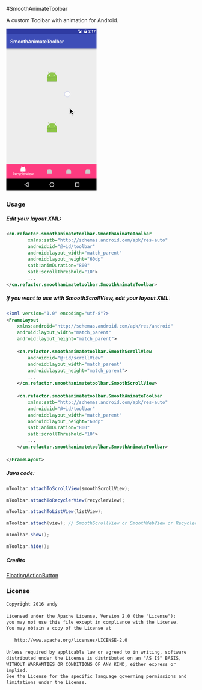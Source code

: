 #SmoothAnimateToolbar


A custom Toolbar with animation for Android.

![](https://github.com/andyxialm/SmoothAnimateToolbar/blob/master/art/screenshot.gif?raw=true)
### Usage
	
##### Edit your layout XML:
~~~ xml
<cn.refactor.smoothanimatetoolbar.SmoothAnimateToolbar
        xmlns:satb="http://schemas.android.com/apk/res-auto"
        android:id="@+id/toolbar"
        android:layout_width="match_parent"
        android:layout_height="60dp"
        satb:animDuration="800"
        satb:scrollThreshold="10">
        ...
</cn.refactor.smoothanimatetoolbar.SmoothAnimateToolbar>
~~~

##### If you want to use with SmoothScrollView, edit your layout XML:
~~~ xml
<?xml version="1.0" encoding="utf-8"?>
<FrameLayout
    xmlns:android="http://schemas.android.com/apk/res/android"
    android:layout_width="match_parent"
    android:layout_height="match_parent">
	
	<cn.refactor.smoothanimatetoolbar.SmoothScrollView
        android:id="@+id/scrollView"
        android:layout_width="match_parent"
        android:layout_height="match_parent">
        ...
    </cn.refactor.smoothanimatetoolbar.SmoothScrollView>
    
    <cn.refactor.smoothanimatetoolbar.SmoothAnimateToolbar
        xmlns:satb="http://schemas.android.com/apk/res-auto"
        android:id="@+id/toolbar"
        android:layout_width="match_parent"
        android:layout_height="60dp"
        satb:animDuration="800"
        satb:scrollThreshold="10">
        ...
    </cn.refactor.smoothanimatetoolbar.SmoothAnimateToolbar>
	    
</FrameLayout>
~~~

##### Java code:
```java
mToolbar.attachToScrollView(smoothScrollView);
```
```java
mToolbar.attachToRecyclerView(recyclerView);
```
```java
mToolbar.attachToListView(listView);
```
```java
mToolbar.attach(view); // SmoothScrollView or SmoothWebView or RecyclerView or ListView
```

```java
mToolbar.show();
```

```java
mToolbar.hide();
```

##### Credits
  [FloatingActionButton](https://github.com/makovkastar/FloatingActionButton)

### License

    Copyright 2016 andy

    Licensed under the Apache License, Version 2.0 (the "License");
    you may not use this file except in compliance with the License.
    You may obtain a copy of the License at

       http://www.apache.org/licenses/LICENSE-2.0

    Unless required by applicable law or agreed to in writing, software
    distributed under the License is distributed on an "AS IS" BASIS,
    WITHOUT WARRANTIES OR CONDITIONS OF ANY KIND, either express or implied.
    See the License for the specific language governing permissions and
    limitations under the License.